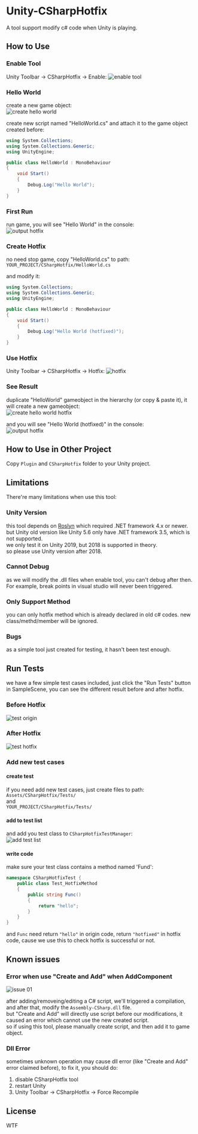 # Unity-CSharpHotfix

A tool support modify c# code when Unity is playing.


## How to Use
### Enable Tool
Unity Toolbar -> CSharpHotfix -> Enable: 
![enable tool](Document/enable_tool.png)

### Hello World
create a new game object:   
![create hello world](Document/hello_world.png)

create new script named "HelloWorld.cs" and attach it to the game object created before: 
``` csharp
using System.Collections;
using System.Collections.Generic;
using UnityEngine;

public class HelloWorld : MonoBehaviour
{
    void Start()
    {
        Debug.Log("Hello World");
    }
}

```

### First Run
run game, you will see "Hello World" in the console:  
![output hotfix](Document/output.png)  


### Create Hotfix 
no need stop game, copy "HelloWorld.cs" to path: 
```YOUR_PROJECT/CSharpHotfix/HelloWorld.cs```

and modify it: 
``` csharp
using System.Collections;
using System.Collections.Generic;
using UnityEngine;

public class HelloWorld : MonoBehaviour
{
    void Start()
    {
        Debug.Log("Hello World (hotfixed)");
    }
}
```

### Use Hotfix
Unity Toolbar -> CSharpHotfix -> Hotfix:
![hotfix](Document/hotfix.png)

### See Result
duplicate "HelloWorld" gameobject in the hierarchy (or copy & paste it), it will create a new gameobject:   
![create hello world hotfix](Document/hello_world_hotfix.png)  

and you will see "Hello World (hotfixed)" in the console:  
![output hotfix](Document/output_hotfix.png)  

## How to Use in Other Project
Copy ```Plugin``` and ```CSharpHotfix``` folder to your Unity project.  


## Limitations
There're many limitations when use this tool: 

### Unity Version
this tool depends on [Roslyn](https://github.com/dotnet/roslyn) which required .NET framework 4.x or newer.  
but Unity old version like Unity 5.6 only have .NET framework 3.5, which is not supported.  
we only test it on Unity 2019, but 2018 is supported in theory.  
so please use Unity version after 2018.  

### Cannot Debug
as we will modify the .dll files when enable tool, you can't debug after then.  
For example, break points in visual studio will never been triggered. 

### Only Support Method 
you can only hotfix method which is already declared in old c# codes. new class/methd/member will be ignored.

### Bugs
as a simple tool just created for testing, it hasn't been test enough. 

## Run Tests
we have a few simple test cases included, just click the "Run Tests" button in SampleScene, you can see the different result before and after hotfix.  

### Before Hotfix
![test origin](Document/test_origin.png)  

### After Hotfix
![test hotfix](Document/test_hotfix.png)  

### Add new test cases
#### create test
if you need add new test cases, just create files to path: 
```Assets/CSharpHotfix/Tests/```  
and  
```YOUR_PROJECT/CSharpHotfix/Tests/```  

#### add to test list
and add you test class to ```CSharpHotfixTestManager```:  
![add test list](Document/add_test_list.png)  


#### write code
make sure your test class contains a method named 'Fund': 
``` csharp
namespace CSharpHotfixTest {
    public class Test_HotfixMethod
    {
        public string Func()
        {
            return "hello";
        }
    }
}
```
and ```Func``` need return ```"hello"``` in origin code, return ```"hotfixed"``` in hotfix code, cause we use this to check hotfix is successful or not.


## Known issues

### Error when use "Create and Add" when AddComponent
![issue 01](Document/issue_01.png)  

after adding/removeing/editing a C# script, we'll triggered a compilation, and after that, modify the ```Assembly-CSharp.dll``` file.  
but "Create and Add" will directly use script before our modifications, it caused an error which cannot use the new created script.  
so if using this tool, please manually create script, and then add it to game object.


### Dll Error
sometimes unknown operation may cause dll error (like "Create and Add" error claimed before), to fix it, you should do:  
1. disable CSharpHotfix tool
2. restart Unity
3. Unity Toolbar -> CSharpHotfix -> Force Recompile  
   

## License
WTF